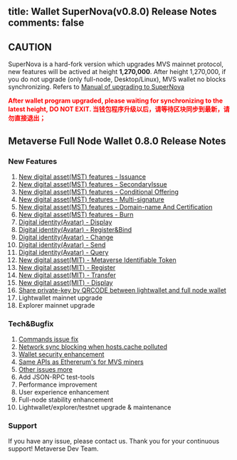 title: Wallet SuperNova(v0.8.0) Release Notes
comments: false
---

## CAUTION
SuperNova is a hard-fork version which upgrades MVS mainnet protocol, new features will be actived at height **1,270,000**.
After height 1,270,000, if you do not upgrade (only full-node, Desktop/Linux), MVS wallet no blocks synchronizing.
Refers to [Manual of upgrading to SuperNova](https://docs.mvs.org/docs/supernova-upgrade-manual.html)

<font color="#FF0000"> <b>
After wallet program upgraded, please waiting for synchronizing to the latest height, DO NOT EXIT. 
当钱包程序升级以后，请等待区块同步到最新，请勿直接退出；
</b></font>

## Metaverse Full Node Wallet 0.8.0 Release Notes

### New Features
1. [New digital asset(MST) features - Issuance](https://docs.mvs.org/developers/da-issue.html)
1. [New digital asset(MST) features - SecondaryIssue](https://docs.mvs.org/developers/da-secondary-issue.html)
1. [New digital asset(MST) features - Conditional Offering](https://docs.mvs.org/developers/da-attenuation.html)
1. [New digital asset(MST) features - Multi-signature](https://docs.mvs.org/developers/da-multi-sig.html)
1. [New digital asset(MST) features - Domain-name And Certification](https://docs.mvs.org/developers/da-certification.html)
1. [New digital asset(MST) features - Burn](https://docs.mvs.org/developers/da-burn.html)
1. [Digital identity(Avatar) - Display](https://docs.mvs.org/developers/di-index.html)
1. [Digital identity(Avatar) - Register&Bind](https://docs.mvs.org/developers/di-register.html)
1. [Digital identity(Avatar) - Change](https://docs.mvs.org/developers/di-transfer.html)
1. [Digital identity(Avatar) - Send](https://docs.mvs.org/developers/di-send.html)
1. [Digital identity(Avatar) - Query](https://docs.mvs.org/developers/di-query.html)
1. [New digital asset(MIT) - Metaverse Identifiable Token](https://docs.mvs.org/developers/mit-index.html)
1. [New digital asset(MIT) - Register](https://docs.mvs.org/developers/mit-register.html)
1. [New digital asset(MIT) - Transfer](https://docs.mvs.org/developers/mit-transfer.html)
1. [New digital asset(MIT) - Display](https://docs.mvs.org/developers/mit-query.html)
3. [Share private-key by QRCODE between lightwallet and full node wallet](https://github.com/mvs-org/metaverse/issues/248)
1. Lightwallet mainnet upgrade
1. Explorer mainnet upgrade

### Tech&Bugfix
1. [Commands issue fix](https://github.com/mvs-org/metaverse/issues/292)
1. [Network sync blocking when hosts.cache polluted](https://github.com/mvs-org/metaverse/issues/271)
3. [Wallet security enhancement](https://github.com/mvs-org/metaverse/issues/290)
1. [Same APIs as Ethererum's for MVS miners](https://github.com/mvs-org/metaverse/issues/268)
3. [Other issues more](https://github.com/mvs-org/metaverse/issues)
1. Add JSON-RPC test-tools
3. Performance improvement
1. User experience enhancement
1. Full-node stability enhancement
1. Lightwallet/explorer/testnet upgrade & maintenance

### Support
If you have any issue, please contact us.
Thank you for your continuous support! 
Metaverse Dev Team.

